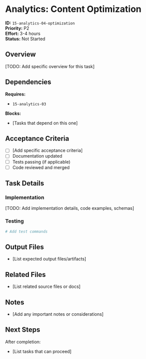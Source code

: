 # Analytics: Content Optimization

**ID:** `15-analytics-04-optimization`  
**Priority:** P2  
**Effort:** 3-4 hours  
**Status:** Not Started

## Overview

[TODO: Add specific overview for this task]

## Dependencies

**Requires:**
- `15-analytics-03`

**Blocks:**
- [Tasks that depend on this one]

## Acceptance Criteria

- [ ] [Add specific acceptance criteria]
- [ ] Documentation updated
- [ ] Tests passing (if applicable)
- [ ] Code reviewed and merged

## Task Details

### Implementation

[TODO: Add implementation details, code examples, schemas]

### Testing

```bash
# Add test commands
```

## Output Files

- [List expected output files/artifacts]

## Related Files

- [List related source files or docs]

## Notes

- [Add any important notes or considerations]

## Next Steps

After completion:
- [List tasks that can proceed]
